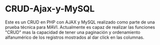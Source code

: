 # CRUD-Ajax-y-MySQL
Este es un CRUD en PHP con AJAX y MySQL realizado como parte de una prueba técnica para MAVI. Actualmente es capaz de realizar las funciones "CRUD" mas la capacidad de tener una paginación y ordenamiento alfanumérico de los registros mostrados al dar click en las columnas.
